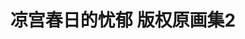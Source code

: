 ---
logo: images/凉宫春日的忧郁 版权原画集2.jpg
title: 凉宫春日的忧郁 版权原画集2
subTitle: 暂无资源，如果你拥有该资源，可点击此处向我们提交反馈

category: 画集

hasResource: false
---